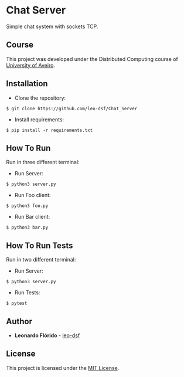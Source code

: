 # Chat Server
Simple chat system with sockets TCP.

## Course
This project was developed under the Distributed Computing course of [University of Aveiro](https://www.ua.pt/).

## Installation
* Clone the repository:
```console
$ git clone https://github.com/leo-dsf/Chat_Server
```
* Install requirements:
```console
$ pip install -r requirements.txt
```

## How To Run
Run in three different terminal:
* Run Server:
```console
$ python3 server.py
```
* Run Foo client:
```console
$ python3 foo.py
```
* Run Bar client:
```console
$ python3 bar.py
```

## How To Run Tests
Run in two different terminal:
* Run Server:
```console
$ python3 server.py
```
* Run Tests:
```console
$ pytest
```

## Author
* **Leonardo Flórido** - [leo-dsf](https://github.com/leo-dsf)

## License
This project is licensed under the [MIT License](LICENSE).
